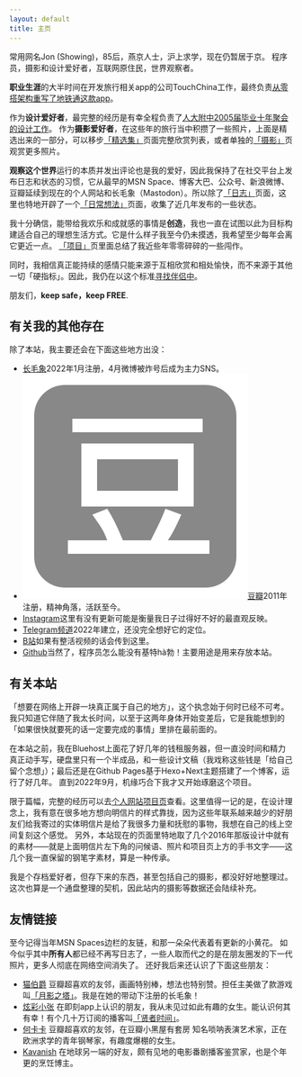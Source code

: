 ```yaml
---
layout: default
title: 主页
---
```


常用网名Jon (Showing)，85后，燕京人士，沪上求学，现在仍暂居于京。
程序员，摄影和设计爱好者，互联网原住民，世界观察者。

**职业生涯**的大半时间在开发旅行相关app的公司TouchChina工作，最终负责[从零搭架构重写了地铁通这款app](/blog/2016/09/21/the-rewrite-of-ChinaMetro-V4-0)。

作为**设计爱好者**，最完整的经历是有幸全程负责了[人大附中2005届毕业十年聚会的设计工作](/project/rdfzer-10-years-reunion/)。
作为**摄影爱好者**，在这些年的旅行当中积攒了一些照片，上面是精选出来的一部分，可以移步[「精选集」](/photo/Selected/)页面完整欣赏列表，或者单独的[「摄影」](/photo/)页观赏更多照片。

**观察这个世界**运行的本质并发出评论也是我的爱好，因此我保持了在社交平台上发布日志和状态的习惯，它从最早的MSN Space、博客大巴、公众号、新浪微博、豆瓣延续到现在的个人网站和长毛象（Mastodon）。所以除了[「日志」](/blog/)页面，这里也特地开辟了一个[「日常想法」](/thought/)页面，收集了近几年发布的一些状态。

我十分确信，能带给我欢乐和成就感的事情是**创造**，我也一直在试图以此为目标构建适合自己的理想生活方式。它是什么样子我至今仍未摸透，我希望至少每年会离它更近一点。
[「项目」](/project/)页里面总结了我近些年零零碎碎的一些闯作。

同时，我相信真正能持续的感情只能来源于互相欣赏和相处愉快，而不来源于其他一切「硬指标」。因此，我仍在以这个标准[寻找伴侣中](/thought/2021vol01/#旅行者一号代发刊词)。

朋友们，**keep safe，keep FREE**.

## 有关我的其他存在

除了本站，我主要还会在下面这些地方出没：
<ul class="sns">
	<li>
		<i class="fa-brands fa-mastodon"></i><a href="https://m.cmx.im/@zshowing">长毛象</a>2022年1月注册，4月微博被炸号后成为主力SNS。
	</li>
	<li>
		<img class="douban" src="/assets/font/douban.svg" alt=""><a href="https://www.douban.com/people/zshowing">豆瓣</a>2011年注册，精神角落，活跃至今。
	</li>
	<li>
		<i class="fa fa-instagram" aria-hidden="true"></i><a class="instagram" href="https://www.instagram.com/zshowing/">Instagram</a>这里有没有更新可能是衡量我日子过得好不好的最直观反映。
	</li>
	<li>
		<i class="fa-brands fa-telegram"></i><a href="https://t.me/jonshowing">Telegram频道</a>2022年建立，还没完全想好它的定位。
	</li>
	<li>
		<i class="fa-brands fa-bilibili"></i><a href="https://space.bilibili.com/7685282">B站</a>如果有整活视频的话会传到这里。
	</li>
	<li>
		<i class="fa-brands fa-github"></i><a href="https://github.com/zshowing">Github</a>当然了，程序员怎么能没有基特hà勃！主要用途是用来存放本站。
	</li>
</ul>

## 有关本站

「想要在网络上开辟一块真正属于自己的地方」，这个执念始于何时已经不可考。我只知道它伴随了我太长时间，以至于这两年身体开始变差后，它是我能想到的「如果很快就要死的话一定要完成的事情」里排在最前面的。

在本站之前，我在Bluehost上面花了好几年的钱租服务器，但一直没时间和精力真正动手写，硬盘里只有一个半成品，和一些设计文稿（我戏称这些钱是「给自己留个念想」）；最后还是在Github Pages基于Hexo+Next主题搭建了一个博客，运行了好几年。
直到2022年9月，机缘巧合下我才又开始琢磨这个项目。

限于篇幅，完整的经历可以去[个人网站项目页](/project/jonshowing-website/)查看。这里值得一记的是，在设计理念上，我有意在很多地方想向明信片的样式靠拢，因为这些年联系越来越少的好朋友们给我寄过的实体明信片是给了我很多力量和抚慰的事物，我想在自己的线上空间复刻这个感觉。
另外，本站现在的页面里特地取了几个2016年那版设计中就有的素材——就是上面明信片左下角的问候语、照片和项目页上方的手书文字——这几个我一直保留的钢笔字素材，算是一种传承。

我是个存档爱好者，但存下来的东西，甚至包括自己的摄影，都没好好地整理过。这次也算是一个通盘整理的契机，因此站内的摄影等数据还会陆续补充。

## 友情链接

至今记得当年MSN Spaces边栏的友链，和那一朵朵代表着有更新的小黄花。
如今似乎其中**所有人**都已经不再写日志了，一些人取而代之的是在朋友圈发的下一代照片，更多人彻底在网络空间消失了。
还好我后来还认识了下面这些朋友：

- [猫伯爵](https://www.guobetty.com/) 豆瓣超喜欢的友邻，画画特别棒，想法也特别赞。担任主美做了款游戏叫[「月影之塔」](https://store.steampowered.com/app/465100)。<span class="shady">我是在她的带动下注册的长毛象！
- [炫彩小张](https://web.okjike.com/u/56F1031A-5452-445E-8438-BDEBF6514D7B) 在即刻app上认识的朋友，我从未见过如此有趣的女生。<span class="shady">能认识何其有幸！</span>有个几十万订阅的播客叫[「贤者时间」](https://www.xiaoyuzhoufm.com/podcast/5e285523418a84a04627767d)。
- [何卡卡](https://www.douban.com/people/kakahex) 豆瓣超喜欢的友邻，<span class="shady">在豆瓣小黑屋有套房</span> 知名唢呐表演艺术家，正在欧洲求学的青年钢琴家，有趣度爆棚的女生。
- [Kavanish](https://www.douban.com/people/kavanish) 在地球另一端的好友，颇有见地的电影番剧播客鉴赏家，也是个<span class="shady">年更的</span>烹饪博主。